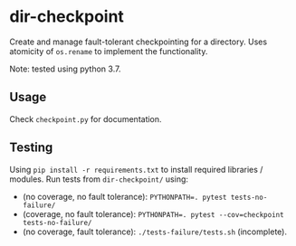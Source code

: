 # dir-checkpoint
Create and manage fault-tolerant checkpointing for a directory. Uses atomicity of `os.rename` to implement the functionality.

Note: tested using python 3.7.

## Usage
Check `checkpoint.py` for documentation.

## Testing
Using `pip install -r requirements.txt` to install required libraries / modules. Run tests from `dir-checkpoint/` using:
- (no coverage, no fault tolerance): `PYTHONPATH=. pytest tests-no-failure/`
- (coverage, no fault tolerance): `PYTHONPATH=. pytest --cov=checkpoint tests-no-failure/` 
- (no coverage, fault tolerance): `./tests-failure/tests.sh` (incomplete).
